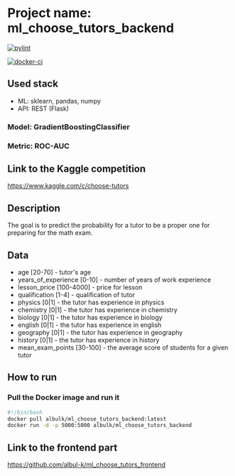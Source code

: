 # Project name: ml_choose_tutors_backend

[![pylint](https://github.com/albul-k/ml_choose_tutors_backend/actions/workflows/pylint.yml/badge.svg?branch=main)](https://github.com/albul-k/ml_choose_tutors_backend/actions/workflows/pylint.yml)

[![docker-ci](https://github.com/albul-k/ml_choose_tutors_backend/actions/workflows/docker-image.yml/badge.svg?branch=main)](https://github.com/albul-k/ml_choose_tutors_backend/actions/workflows/docker-image.yml)

## Used stack

* ML: sklearn, pandas, numpy
* API: REST (Flask)

### Model: GradientBoostingClassifier

### Metric: ROC-AUC

## Link to the Kaggle competition

<https://www.kaggle.com/c/choose-tutors>

## Description

The goal is to predict the probability for a tutor to be a proper one for preparing for the math exam.

## Data

* age [20-70] - tutor's age
* years_of_experience [0-10] - number of years of work experience
* lesson_price [100-4000] - price for lesson
* qualification [1-4] - qualification of tutor
* physics [0|1] - the tutor has experience in physics
* chemistry [0|1] - the tutor has experience in chemistry
* biology [0|1] - the tutor has experience in biology
* english [0|1] - the tutor has experience in english
* geography [0|1] - the tutor has experience in geography
* history [0|1] - the tutor has experience in history
* mean_exam_points [30-100] - the average score of students for a given tutor

## How to run

### Pull the Docker image and run it

```bash
#!/bin/bash
docker pull albulk/ml_choose_tutors_backend:latest
docker run -d -p 5000:5000 albulk/ml_choose_tutors_backend
```

## Link to the frontend part

<https://github.com/albul-k/ml_choose_tutors_frontend>
